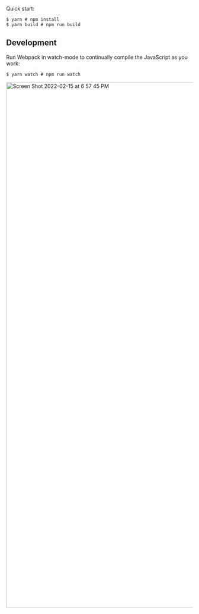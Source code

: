 

Quick start:

```
$ yarn # npm install
$ yarn build # npm run build
````

## Development

Run Webpack in watch-mode to continually compile the JavaScript as you work:

```
$ yarn watch # npm run watch
```
<img width="1416" alt="Screen Shot 2022-02-15 at 6 57 45 PM" src="https://user-images.githubusercontent.com/65924250/154038760-48b2fa9c-8f4c-480a-9f38-20f88442fd4b.png">


